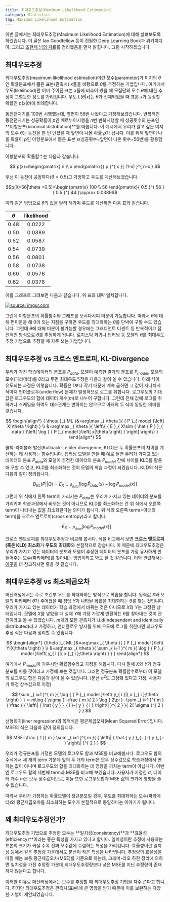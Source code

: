 ```yaml
---
title: 최대우도추정(Maximum Likelihood Estimation)
category: Statistics
tag: Maximum Likelihood Estimation
---
```


이번 글에서는 최대우도추정(Maximum Likelihood Estimation)에 대해 살펴보도록 하겠습니다. 이 글은 Ian Goodfellow 등이 집필한 Deep Learning Book과 위키피디아, 그리고 [조현제 님의 자료](https://www.google.co.kr/url?sa=t&rct=j&q=&esrc=s&source=web&cd=1&cad=rja&uact=8&ved=0ahUKEwjL35GXl8DWAhWIi7wKHSu-C2IQFgglMAA&url=http%3A%2F%2Fdatabaser.net%2Fmoniwiki%2Fpds%2FBayesianStatistic%2F%25EB%25B2%25A0%25EC%259D%25B4%25EC%25A6%2588_%25EC%25A0%2595%25EB%25A6%25AC%25EC%2599%2580_MLE.pdf&usg=AFQjCNEfWz3mbEgF4zVu7qc-iW6azR2jRQ)를 정리했음을 먼저 밝힙니다. 그럼 시작하겠습니다.





## 최대우도추정

최대우도추정(maximum likelihood estimation)이란 모수(parameter)가 미지의 $θ$인 확률분포에서 뽑은 표본(관측치) $x$들을 바탕으로 $θ$를 추정하는 기법입니다. 여기에서 우도(likelihood)란 이미 주어진 표본 $x$들에 비추어 봤을 때 모집단의 모수 $θ$에 대한 추정이 그럴듯한 정도를 가리킵니다. 우도 $L(θ$\|$x)$는 $θ$가 전제되었을 때 표본 $x$가 등장할 확률인 $p(x$\|$θ)$에 비례합니다.

동전던지기를 100번 시행했는데, 앞면이 56번 나왔다고 가정해보겠습니다. 반복적인 동전던지기는 성공확률이 $p$인 베르누이시행을 $n$번 반복시행할 때 성공횟수의 분포인 **이항분포(binomial distribution)**를 따릅니다. 이 예시에서 우리가 알고 싶은 미지의 모수 $θ$는 동전을 한 번 던졌을 때 앞면이 나올 확률 $p$가 됩니다. 이를 위해 앞면이 나올 확률이 $p$인 이항분포에서 뽑은 표본 $x$(성공횟수=앞면이 나온 횟수=56번)를 활용합니다.

이항분포의 확률함수는 다음과 같습니다.


$$
p(x)=\begin{pmatrix} n \\ x \end{pmatrix}{ p }^{ x }{ (1-x) }^{ n-x }
$$


우선 이 동전이 공정하다($θ=0.5$)고 가정하고 우도를 계산해보겠습니다.



$$p(X=56|\theta =0.5)=\begin{pmatrix} 100 \\ 56 \end{pmatrix}{ 0.5 }^{ 56 }{ 0.5 }^{ 44 }\approx 0.0389$$



이와 같은 방법으로 $θ$의 값을 달리 해가며 우도를 계산하면 다음 표와 같습니다.



| $θ$  | likelihood |
| :--: | :--------: |
| 0.48 |   0.0222   |
| 0.50 |   0.0389   |
| 0.52 |   0.0587   |
| 0.54 |   0.0739   |
| 0.56 |   0.0801   |
| 0.58 |   0.0738   |
| 0.60 |   0.0576   |
| 0.62 |   0.0378   |



이를 그래프로 그려보면 다음과 같습니다. 위 표와 대략 일치합니다.



<a href="https://imgur.com/qa6ikOG"><img src="https://i.imgur.com/qa6ikOG.png" title="source: imgur.com" /></a>



그런데 이항분포의 확률함수와 그래프를 보시다시피 미분이 가능합니다. 따라서 $θ$에 대해 편미분을 해 0이 되는 지점을 구하면 우도를 최대화하는 $θ$를 단박에 구할 수도 있습니다. 그런데 $θ$에 대해 미분이 불가능할 경우에는 그래디언트 디센트 등 반복적이고 점진적인 방식으로 $θ$를 추정하게 됩니다. 로지스틱 회귀나 딥러닝 등 모델의 $θ$를 최대우도추정 기법으로 추정할 때 자주 쓰는 기법입니다.





## 최대우도추정 vs 크로스 엔트로피, KL-Divergence

우리가 가진 학습데이터의 분포를 $P_{data}$, 모델이 예측한 결과의 분포를 $P_{model}$, 모델의 모수(파라메터)를 $θ$라고 두면 최대우도추정은 다음과 같이 쓸 수 있습니다. 아래 식이 유도되는 과정은 이렇습니다. 확률은 1보다 작기 때문에 계속 곱하면 그 값이 지나치게 작아져 언더플로우(underflow) 문제가 발생하므로 로그를 취합니다. 로그우도의 기대값은 로그우도의 합에 데이터 개수($m$)로 나누어 구합니다. 그런데 전체 값에 로그를 취하거나 스케일을 하여도 대소관계는 변하지는 않으므로 아래의 두 식이 동일한 의미를 갖습니다.



$$
\begin{align*}
{ \theta  }_{ ML }&=arg\max _{ \theta  }{ { P }_{ model }\left( X|\theta  \right)  } \\ &=arg\max _{ \theta  }{ \left\{ { E }_{ X\sim { \hat { P }  }_{ data } }\left[ \log { { P }_{ model }\left( x|\theta  \right)  }  \right]  \right\}  } 
\end{align*}
$$


쿨백-라이블러 발산(Kullback-Leibler divergence, KLD)은 두 확률분포의 차이를 계산하는 데 사용하는 함수입니다. 딥러닝 모델을 만들 때 예로 들면 우리가 가지고 있는 데이터의 분포 $P_{data}$와 모델이 추정한 데이터의 분포 $P_{model}$ 간에 차이를 KLD를 활용해 구할 수 있고, KLD를 최소화하는 것이 모델의 학습 과정이 되겠습니다. KLD의 식은 다음과 같이 정의됩니다.


$$
{ D }_{ KL }\left( P||Q \right) ={ E }_{ X\sim \hat{P}_{data} }\left[ \log { \hat{P}_{data}(x) } -\log { {P}_{model}(x) }  \right]
$$


그런데 위 식에서 왼쪽 term이 가리키는 $P_{data}$는 우리가 가지고 있는 데이터의 분포를 가리키며 학습과정에서 바뀌는 것이 아니므로 KLD를 최소화하는 건 위 식에서 오른쪽 term이 나타내는 값을 최소화한다는 의미가 됩니다. 위 식의 오른쪽 term(=아래의 term)을 크로스 엔트로피(cross entropy)라고 합니다.


$$
-{ E }_{ X\sim \hat { P } _{ data } }\left[ \log { { P }_{ model }(x) }  \right]
$$


크로스 엔트로피를 최대우도추정과 비교해 봅시다. 식을 비교해서 보면 **크로스 엔트로피(혹은 KLD) 최소화**가 **우도의 최대화**와 본질적으로 같습니다. 이 때문에 최대우도추정은 우리가 가지고 있는 데이터의 분포와 모델이 추정한 데이터의 분포를 가장 유사하게 만들어주는 모수(파라메터)를 찾아내는 방법이라고 봐도 될 것 같습니다. 이와 관련해서는 [이곳](https://ratsgo.github.io/statistics/2017/09/22/information/)을 더 참고하시면 좋을 것 같습니다.





## 최대우도추정 vs 최소제곱오차

머신러닝에서는 주로 조건부 우도를 최대화하는 방식으로 학습을 합니다. 입력값 $X$와 모델의 파라메터 $θ$가 주어졌을 때 정답 $Y$가 나타날 확률을 최대화하는 $θ$를 찾는 것입니다. 우리가 가지고 있는 데이터가 학습 과정에서 바뀌는 것은 아니므로 $X$와 $Y$는 고정된 상태입니다. 모델에 $X$를 넣었을 때 실제 $Y$에 가장 가깝게 반환하는 $θ$를 찾아내는 것이 관건이라고 볼 수 있겠습니다. $m$개의 모든 관측치가 i.i.d(independent and identically distributed)라고 가정하고, 언더플로우 방지를 위해 우도에 로그를 취한다면 최대우도추정 식은 다음과 정리할 수 있습니다.


$$
\begin{align*}
{\theta  }_{ ML }&=arg\max _{ \theta  }{ { P }_{ model }\left( Y|X;\theta  \right)  } \\ &=arg\max _{ \theta  }{ \sum _{ i=1 }^{ m }{ \log { { P }_{ model }\left( y_{ i }|{ x }_{ i };\theta  \right)  }  }  }
\end{align*}
$$


여기에서 $P_{model}$이 가우시안 확률함수라고 가정을 해봅시다. 다시 말해 $X$와 $Y$가 정규분포를 따를 것이라고 가정해 보는 것입니다. 그러면 정규분포 확률함수로부터 이 모델의 로그우도 합은 다음과 같이 쓸 수 있습니다. (분산 $σ^2$도 고정돼 있다고 가정, 사용자가 특정 상수값으로 지정)


$$
\sum _{ i=1 }^{ m }{ \log { { P }_{ model }\left( y_{ i }|{ x }_{ i };\theta  \right)  }  } =-m\log { \sigma  } -\frac { m }{ 2 } \log { 2\pi  } -\sum _{ i=1 }^{ m }{ \frac { { \left\| { \hat { y }  }_{ i }-{ y }_{ i } \right\|  }^{ 2 } }{ 2{ \sigma  }^{ 2 } }  } 
$$


선형회귀(liner regression)의 목적식은 평균제곱오차(Mean Squared Error)입니다. MSE의 식은 다음과 같이 정의됩니다.


$$
MSE=\frac { 1 }{ m } \sum _{ i=1 }^{ m }{ { \left\| { \hat { y }  }_{ i }-{ y }_{ i } \right\|  }^{ 2 } } 
$$


우리가 정규분포를 가정한 모델의 로그우도 합과 MSE를 비교해봅시다. 로그우도 합의 수식에서 세 개의 term 가운데 앞의 두 개의 term은 모두 상수값으로 학습과정에서 변하는 값이 아니며 로그우도의 합을 최대화하는 데 영향을 끼치는 term이 아닙니다. 이번엔 로그우도 합의 세번째 term과 MSE를 비교해 보겠습니다. 사용자가 지정한 $σ$, 데이터 개수 $m$은 모두 상수값이므로, 이들 또한 로그우도합과 MSE 값의 크기에 영향을 줄 수 없습니다. 

따라서 우리가 가정하는 확률모델이 정규분포일 경우, 우도를 최대화하는 모수(파라메터)와 평균제곱오차를 최소화하는 모수가 본질적으로 동일하다는 이야기가 됩니다.





## 왜 최대우도추정인가?

최대우도추정 기법으로 추정한 모수는 **일치성(consistency)**과 **효율성(efficiency)**이라는 좋은 특성을 가지고 있다고 합니다. 일치성이란 추정에 사용하는 표본의 크기가 커질 수록 진짜 모수값에 수렴하는 특성을 가리킵니다. 효율성이란 일치성 등에서 같은 추정량 가운데서도 분산이 작은 특성을 나타냅니다. 추정량의 효율성을 따질 때는 보통 평균제곱오차(MSE)를 기준으로 하는데, 크래머-라오 하한 정리에 의하면 일치성을 가진 추정량 가운데 최대우도추정량보다 낮은 MSE를 지닌 추정량이 존재하지 않는다고 합니다. 

이러한 이유로 머신러닝에서는 모수를 추정할 때 최대우도추정 기법을 자주 쓴다고 합니다. 하지만 최대우도추정은 관측치(표본)에 큰 영향을 받기 때문에 이를 보완하는 다양한 기법이 제안되었습니다.

